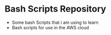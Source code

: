 # Bash Scripts Repository

- Some bash Scripts that i am using to learn 
- Bash scripts for use in the AWS cloud

